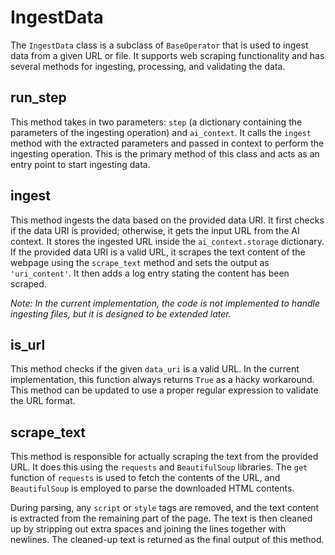 # **IngestData**

The `IngestData` class is a subclass of `BaseOperator` that is used to ingest data from a given URL or file. It supports web scraping functionality and has several methods for ingesting, processing, and validating the data.

## **run_step**
This method takes in two parameters: `step` (a dictionary containing the parameters of the ingesting operation) and `ai_context`. It calls the `ingest` method with the extracted parameters and passed in context to perform the ingesting operation. This is the primary method of this class and acts as an entry point to start ingesting data.

## **ingest**
This method ingests the data based on the provided data URI. It first checks if the data URI is provided; otherwise, it gets the input URL from the AI context. It stores the ingested URL inside the `ai_context.storage` dictionary. If the provided data URI is a valid URL, it scrapes the text content of the webpage using the `scrape_text` method and sets the output as `'uri_content'`. It then adds a log entry stating the content has been scraped.

*Note: In the current implementation, the code is not implemented to handle ingesting files, but it is designed to be extended later.*

## **is_url**
This method checks if the given `data_uri` is a valid URL. In the current implementation, this function always returns `True` as a hacky workaround. This method can be updated to use a proper regular expression to validate the URL format.

## **scrape_text**
This method is responsible for actually scraping the text from the provided URL. It does this using the `requests` and `BeautifulSoup` libraries. The `get` function of `requests` is used to fetch the contents of the URL, and `BeautifulSoup` is employed to parse the downloaded HTML contents.

During parsing, any `script` or `style` tags are removed, and the text content is extracted from the remaining part of the page. The text is then cleaned up by stripping out extra spaces and joining the lines together with newlines. The cleaned-up text is returned as the final output of this method.